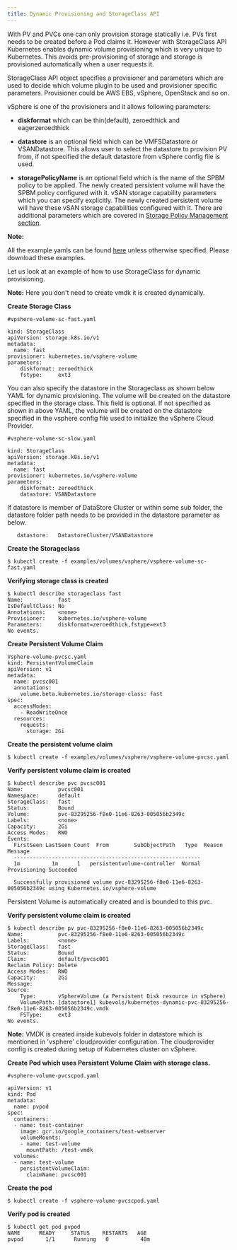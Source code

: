 ```yaml
---
title: Dynamic Provisioning and StorageClass API
---
```


With PV and PVCs one can only provision storage statically i.e. PVs first needs to be created before a Pod claims it. However with StorageClass API Kubernetes enables dynamic volume provisioning which is very unique to Kubernetes. This avoids pre-provisioning of storage and storage is provisioned automatically when a user requests it. 
 
StorageClass API object specifies a provisioner and parameters  which are used to decide which volume plugin to be used and provisioner specific parameters.
Provisioner could be AWS EBS, vSphere, OpenStack and so on.
 
vSphere is one of the provisioners and it allows following parameters:

* **diskformat** which can be thin(default), zeroedthick and eagerzeroedthick

* **datastore** is an optional field which can be VMFSDatastore or VSANDatastore. This allows user to select the datastore to provision PV from, if not specified the default datastore from vSphere config file is used.

* **storagePolicyName** is an optional field which is the name of the SPBM policy to be applied. The newly created persistent volume will have the SPBM policy configured with it.
vSAN storage capability parameters which you can specify explicitly. The newly created persistent volume will have these vSAN storage capabilities configured with it. There are additional parameters which are covered in [Storage Policy Management section](/docker-volume-vsphere/kubernetes/policy-based-mgmt.html).

**Note:**

All the example yamls can be found [here](https://github.com/Kubernetes/Kubernetes/tree/master/examples/volumes/vsphere) unless otherwise specified. Please download these examples.

Let us look at an example of how to use StorageClass for dynamic provisioning.

**Note:** Here you don't need to create vmdk it is created dynamically.

**Create Storage Class**

```
#vpshere-volume-sc-fast.yaml

kind: StorageClass
apiVersion: storage.k8s.io/v1
metadata:
  name: fast
provisioner: kubernetes.io/vsphere-volume
parameters:
    diskformat: zeroedthick
    fstype:     ext3
```

You can also specify the datastore in the Storageclass as shown below YAML for dynamic provisioning. The volume will be created on the datastore specified in the storage class. This field is optional. If not specified as shown in above YAML, the volume will be created on the datastore specified in the vsphere config file used to initialize the vSphere Cloud Provider.

```
#vsphere-volume-sc-slow.yaml

kind: StorageClass
apiVersion: storage.k8s.io/v1
metadata:
  name: fast
provisioner: kubernetes.io/vsphere-volume
parameters:
    diskformat: zeroedthick
    datastore: VSANDatastore
```

If datastore is member of DataStore Cluster or within some sub folder, the datastore folder path needs to be provided in the datastore parameter as below.

```
   datastore:	DatastoreCluster/VSANDatastore
```

**Create the Storageclass**

```
$ kubectl create -f examples/volumes/vsphere/vsphere-volume-sc-fast.yaml
```

**Verifying storage class is created**

```
$ kubectl describe storageclass fast 
Name:           fast
IsDefaultClass: No
Annotations:    <none>
Provisioner:    kubernetes.io/vsphere-volume
Parameters:     diskformat=zeroedthick,fstype=ext3
No events.
```

**Create Persistent Volume Claim**

```
Vsphere-volume-pvcsc.yaml
kind: PersistentVolumeClaim
apiVersion: v1
metadata:
  name: pvcsc001
  annotations:
    volume.beta.kubernetes.io/storage-class: fast
spec:
  accessModes:
    - ReadWriteOnce
  resources:
    requests:
      storage: 2Gi
```

**Create the persistent volume claim**

```
$ kubectl create -f examples/volumes/vsphere/vsphere-volume-pvcsc.yaml
```

**Verify persistent volume claim is created**

```
$ kubectl describe pvc pvcsc001
Name:           pvcsc001
Namespace:      default
StorageClass:   fast
Status:         Bound
Volume:         pvc-83295256-f8e0-11e6-8263-005056b2349c
Labels:         <none>
Capacity:       2Gi
Access Modes:   RWO
Events:
  FirstSeen LastSeen Count  From        SubObjectPath   Type  Reason Message
  -----------------------------------------------------------
  1m          1m      1   persistentvolume-controller  Normal  Provisioning Succeeded   

  Successfully provisioned volume pvc-83295256-f8e0-11e6-8263-005056b2349c using Kubernetes.io/vsphere-volume
```

Persistent Volume is automatically created and is bounded to this pvc.

**Verify persistent volume claim is created**

```
$ kubectl describe pv pvc-83295256-f8e0-11e6-8263-005056b2349c
Name:           pvc-83295256-f8e0-11e6-8263-005056b2349c
Labels:         <none>
StorageClass:   fast
Status:         Bound
Claim:          default/pvcsc001
Reclaim Policy: Delete
Access Modes:   RWO
Capacity:       2Gi
Message:
Source:
    Type:       vSphereVolume (a Persistent Disk resource in vSphere)
    VolumePath: [datastore1] kubevols/kubernetes-dynamic-pvc-83295256-f8e0-11e6-8263-005056b2349c.vmdk
    FSType:     ext3
No events.
```

**Note:** VMDK is created inside kubevols folder in datastore which is mentioned in 'vsphere' cloudprovider configuration. The cloudprovider config is created during setup of Kubernetes cluster on vSphere.

**Create Pod which uses Persistent Volume Claim with storage class.**

```
#vsphere-volume-pvcscpod.yaml

apiVersion: v1
kind: Pod
metadata:
  name: pvpod
spec:
  containers:
  - name: test-container
    image: gcr.io/google_containers/test-webserver
    volumeMounts:
    - name: test-volume
      mountPath: /test-vmdk
  volumes:
  - name: test-volume
    persistentVolumeClaim:
      claimName: pvcsc001
```

**Create the pod**

```
$ kubectl create -f vsphere-volume-pvcscpod.yaml
```

**Verify pod is created**

```
$ kubectl get pod pvpod
NAME      READY     STATUS    RESTARTS   AGE
pvpod       1/1      Running   0          48m
```